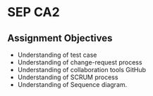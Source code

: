 # SEP CA2

## Assignment Objectives
- Understanding of test case
- Understanding of change-request process
- Understanding of collaboration tools GitHub
- Understanding of SCRUM process
- Understanding of Sequence diagram.
